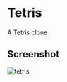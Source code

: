# Tetris
A Tetris clone

## Screenshot
![tetris](https://user-images.githubusercontent.com/85205294/176978184-48384e6b-1cbf-4b0f-b719-cd9aaf45df45.PNG)
